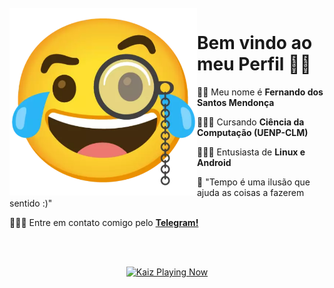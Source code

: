<br />
<img src="https://raw.githubusercontent.com/Havenove/Havenove/main/STK-20210608-WA0020.webp" align="left" width="300" alt="ful1e5 with halo"/>

# Bem vindo ao meu Perfil 👋🏻

🧑🏻 Meu nome é **Fernando dos Santos Mendonça**

👨🏻‍🎓 Cursando **Ciência da Computação (UENP-CLM)**

👨🏻‍💻 Entusiasta de **Linux e Android**

💭 "Tempo é uma ilusão que ajuda as coisas a fazerem sentido :)"

👨🏻‍🚀 Entre em contato comigo pelo **[Telegram!](t.me/Havenove)**

<br />
<br />

<!-- 🎵 -->

<p align="center">
    <a href="https://youtu.be/Xr53S9vIbCE?t=25">
        <img src="https://kaiz.vercel.app/now-playing" width="500px" height="auto" alt="Kaiz Playing Now">
    </a>
</p>
